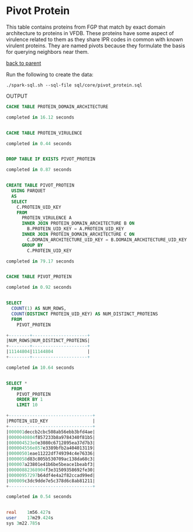 # Pivot Protein

This table contains proteins from FGP that match by exact domain architecture to proteins in VFDB. These proteins have some aspect of virulence related to them as they share IPR codes in common with known virulent proteins. They are named pivots because they formulate the basis for querying neighbors near them.

[back to parent](/Virulence-Analysis/methodology/analysis/README.md)

Run the following to create the data:

```
./spark-sql.sh --sql-file sql/core/pivot_protein.sql
```

OUTPUT

```sql
CACHE TABLE PROTEIN_DOMAIN_ARCHITECTURE

completed in 16.12 seconds


CACHE TABLE PROTEIN_VIRULENCE

completed in 0.44 seconds


DROP TABLE IF EXISTS PIVOT_PROTEIN

completed in 0.87 seconds


CREATE TABLE PIVOT_PROTEIN
  USING PARQUET
  AS
  SELECT
    C.PROTEIN_UID_KEY
    FROM
      PROTEIN_VIRULENCE A
      INNER JOIN PROTEIN_DOMAIN_ARCHITECTURE B ON
        B.PROTEIN_UID_KEY = A.PROTEIN_UID_KEY
      INNER JOIN PROTEIN_DOMAIN_ARCHITECTURE C ON
        C.DOMAIN_ARCHITECTURE_UID_KEY = B.DOMAIN_ARCHITECTURE_UID_KEY
      GROUP BY
        C.PROTEIN_UID_KEY

completed in 79.17 seconds


CACHE TABLE PIVOT_PROTEIN

completed in 0.92 seconds


SELECT
  COUNT(1) AS NUM_ROWS,
  COUNT(DISTINCT PROTEIN_UID_KEY) AS NUM_DISTINCT_PROTEINS
  FROM
    PIVOT_PROTEIN

+--------+---------------------+
|NUM_ROWS|NUM_DISTINCT_PROTEINS|
+--------+---------------------+
|11144804|11144804             |
+--------+---------------------+

completed in 10.64 seconds


SELECT *
  FROM
    PIVOT_PROTEIN
    ORDER BY 1
    LIMIT 10

+--------------------------------+
|PROTEIN_UID_KEY                 |
+--------------------------------+
|000001deccb2cbc508ab56ebb3bfd4ae|
|0000040804f857233b8a9784340f81b5|
|000004523e0e3080c6712895ea37d7b3|
|000004556e857e3389bfb2a404013119|
|00000501eae11222df749394c4e76336|
|0000058d83c805b530709ac138da68c3|
|000007a23801e41b6be5beace1beabf3|
|00000882368904f3e31509358692fe30|
|00000957297b64df4e4a2f82ccad99ed|
|000009c3dc9dde7e5c378d6c8ab81211|
+--------------------------------+

completed in 0.54 seconds


real	1m56.427s
user	17m29.424s
sys	3m22.785s
```
